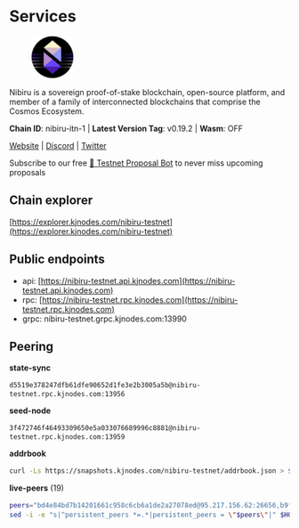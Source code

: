 # Services

<figure><img src="https://raw.githubusercontent.com/kj89/cosmos-images/main/logos/nibiru.png" alt=""><figcaption></figcaption></figure>

Nibiru is a sovereign proof-of-stake blockchain, open-source platform,  and member of a family of interconnected blockchains that comprise the Cosmos Ecosystem.

**Chain ID**: nibiru-itn-1 | **Latest Version Tag**: v0.19.2 | **Wasm**: OFF

[Website](https://nibiru.fi) | [Discord](https://discord.gg/nibirufi) | [Twitter](https://twitter.com/NibiruChain)



Subscribe to our free [🤖 Testnet Proposal Bot](https://t.me/kjnodes_testnet_proposal_bot) to never miss upcoming proposals


## Chain explorer
[https://explorer.kjnodes.com/nibiru-testnet](https://explorer.kjnodes.com/nibiru-testnet)

## Public endpoints

* api: [https://nibiru-testnet.api.kjnodes.com](https://nibiru-testnet.api.kjnodes.com)
* rpc: [https://nibiru-testnet.rpc.kjnodes.com](https://nibiru-testnet.rpc.kjnodes.com)
* grpc: nibiru-testnet.grpc.kjnodes.com:13990

## Peering

**state-sync**

```text
d5519e378247dfb61dfe90652d1fe3e2b3005a5b@nibiru-testnet.rpc.kjnodes.com:13956
```

**seed-node**

```text
3f472746f46493309650e5a033076689996c8881@nibiru-testnet.rpc.kjnodes.com:13959
```

**addrbook**
```bash
curl -Ls https://snapshots.kjnodes.com/nibiru-testnet/addrbook.json > $HOME/.nibid/config/addrbook.json
```

**live-peers** (19)
```bash
peers="bd4e84bd7b14201661c958c6cb6a1de2a27078ed@95.217.156.62:26656,b9f203a7d45a2a2766ff144ea9cc680987886772@85.239.242.186:26656,74405e27923c1efe97fc678aa9f0357537a9b311@161.97.64.38:26656,436cb422506a1b3fc9c4e1e5920625e49babe161@185.219.142.214:26656,a03eaa525bd984d713fd9b000a89163dc7516a83@185.207.250.222:26656,e1cb0df376c0f88169cb203b304d7cf26b87d1a3@149.102.158.241:26656,25e01aa86dae35ef0207991d1da02b7a9adf5e4a@38.242.219.103:26656,1b68638343f79c9634ed67923aa8e3ec46c18516@91.142.77.13:26656,2269d5937ec2b5213ad4ee824ca1ccc328971dc8@185.219.142.179:26656,a10fd4adadd7ca8f430ad88ffdc93366e9471b00@149.102.135.51:26656,cb825bccee49827c07dce19878c8790c67222a54@91.107.132.237:26656,ba4533a60790009033673e66a53e53fc5db436e4@93.183.208.83:26656,0681e865307756c8ac0832d128f00cde11576f37@88.210.13.198:26656,f98a8229e5dc6da6d5e49fd4e115472df3d1773c@95.9.36.100:26656,c8bb9b0d660d006f097bf5af4b21b2046dbe1ba3@93.183.208.65:26656,d88eb958f18940d75add40b51d2a69295ed9e378@5.75.245.162:26656,2bfd18d860513e6f0f8c56d4d941b975bf825a50@173.249.7.203:36656,d5519e378247dfb61dfe90652d1fe3e2b3005a5b@65.109.68.190:13956,4e6bfe976a1f43c2368a8ec59a8716138b46227d@43.155.106.215:26656"
sed -i -e "s|^persistent_peers *=.*|persistent_peers = \"$peers\"|" $HOME/.nibid/config/config.toml
```

